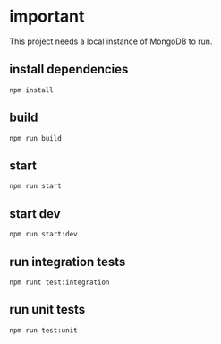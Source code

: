 # important
This project needs a local instance of MongoDB to run.

## install dependencies
```
npm install
```

## build
```
npm run build
```

## start
```
npm run start
```

## start dev
```
npm run start:dev
```

## run integration tests
```
npm runt test:integration
```

## run unit tests
```
npm run test:unit
```